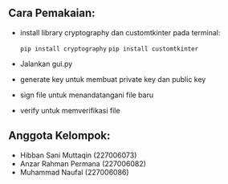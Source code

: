 ## Cara Pemakaian:
- install library cryptography dan customtkinter pada terminal:
  
  `pip install cryptography`
  `pip install customtkinter`
- Jalankan gui.py
- generate key untuk membuat private key dan public key
- sign file untuk menandatangani file baru
- verify untuk memverifikasi file

## Anggota Kelompok:
- Hibban Sani Muttaqin (227006073)
- Anzar Rahman Permana (227006082)
- Muhammad Naufal (227006086)
